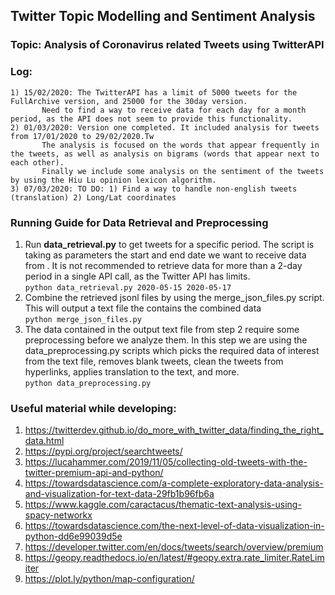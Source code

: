 ## Twitter Topic Modelling and Sentiment Analysis

### Topic: Analysis of Coronavirus related Tweets using TwitterAPI

### Log:
    1) 15/02/2020: The TwitterAPI has a limit of 5000 tweets for the FullArchive version, and 25000 for the 30day version.
		   Need to find a way to receive data for each day for a month period, as the API does not seem to provide this functionality.
    2) 01/03/2020: Version one completed. It included analysis for tweets from 17/01/2020 to 29/02/2020.Tw
		   The analysis is focused on the words that appear frequently in the tweets, as well as analysis on bigrams (words that appear next to each other).
		   Finally we include some analysis on the sentiment of the tweets by using the Hiu Lu opinion lexicon algorithm.
    3) 07/03/2020: TO DO: 1) Find a way to handle non-english tweets (translation) 2) Long/Lat coordinates 


### Running Guide for Data Retrieval and Preprocessing
1. Run **data_retrieval.py** to get tweets for a specific period. The script is taking as parameters the start and end date we want to receive data from . It is not recommended to retrieve data for more than a 2-day period in a single API call, as the Twitter API has limits.<br/>
	`python data_retrieval.py 2020-05-15 2020-05-17`
2. Combine the retrieved jsonl files by using the merge_json_files.py script. This will output a text file the contains the combined data<br/>
	`python merge_json_files.py`
3. The data contained in the output text file from step 2 require some preprocessing before we analyze them. In this step we are using the data_preprocessing.py scripts which picks the required data of interest from the text file, removes blank tweets, clean the tweets from hyperlinks, applies translation to the text, and more.<br/>
	`python data_preprocessing.py`

### Useful material while developing:
1) https://twitterdev.github.io/do_more_with_twitter_data/finding_the_right_data.html
2) https://pypi.org/project/searchtweets/
3) https://lucahammer.com/2019/11/05/collecting-old-tweets-with-the-twitter-premium-api-and-python/
4) https://towardsdatascience.com/a-complete-exploratory-data-analysis-and-visualization-for-text-data-29fb1b96fb6a
5) https://www.kaggle.com/caractacus/thematic-text-analysis-using-spacy-networkx
6) https://towardsdatascience.com/the-next-level-of-data-visualization-in-python-dd6e99039d5e
7) https://developer.twitter.com/en/docs/tweets/search/overview/premium
8) https://geopy.readthedocs.io/en/latest/#geopy.extra.rate_limiter.RateLimiter
9) https://plot.ly/python/map-configuration/
